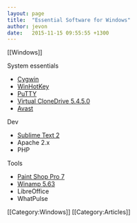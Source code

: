 ```yaml
---
layout: page
title:  "Essential Software for Windows"
author: jevon
date:   2015-11-15 09:55:55 +1300
---
```


[[Windows]]

System essentials

* <a href="http://www.cygwin.com/">Cygwin</a>
* <a href="http://directedge.us/content/winhotkey">WinHotKey</a>
* <a href="http://www.chiark.greenend.org.uk/~sgtatham/putty/download.html">PuTTY</a>
* <a href="http://www.slysoft.com/en/download.html">Virtual CloneDrive 5.4.5.0</a>
* <a href="https://www.avast.com/">Avast</a>

Dev

* <a href="http://www.sublimetext.com/2">Sublime Text 2</a>
* Apache 2.x
* PHP

Tools

* <a href="http://www.oldversion.com/windows/paint-shop-pro-7-0">Paint Shop Pro 7</a>
* <a href="http://www.winamp.com/">Winamp 5.63</a>
* LibreOffice
* WhatPulse

[[Category:Windows]]
[[Category:Articles]]